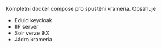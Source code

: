 Kompletní docker compose pro spuštění krameria. Obsahuje

 - Eduid keycloak
 - IIP server
 - Solr verze 9.X
 - Jádro krameria
